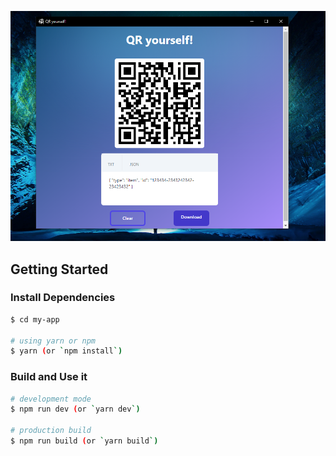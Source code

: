 ![QR Urself](./renderer/public/images/app-screenshot.PNG)

## Getting Started

<!-- ### Create an App

```
# with npx
$ npx create-nextron-app my-app --example with-typescript-tailwindcss

# with yarn
$ yarn create nextron-app my-app --example with-typescript-tailwindcss

# with pnpx
$ pnpx create-nextron-app my-app --example with-typescript-tailwindcss
``` -->

### Install Dependencies

```bash
$ cd my-app

# using yarn or npm
$ yarn (or `npm install`)
```

### Build and Use it

```bash
# development mode
$ npm run dev (or `yarn dev`)

# production build
$ npm run build (or `yarn build`)
```
